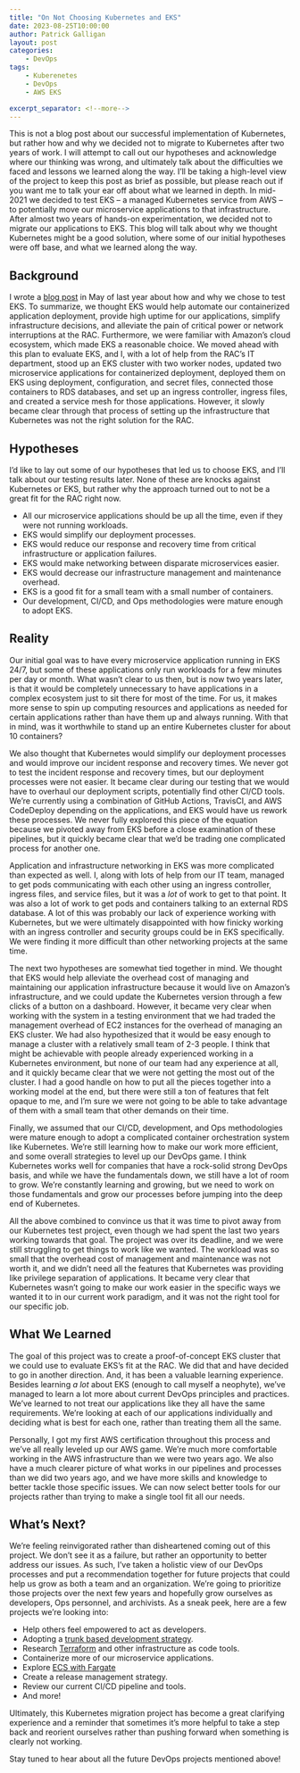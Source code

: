 ```yaml
---
title: "On Not Choosing Kubernetes and EKS"
date: 2023-08-25T10:00:00
author: Patrick Galligan
layout: post
categories:
    - DevOps
tags:
    - Kuberenetes
    - DevOps
    - AWS EKS

excerpt_separator: <!--more-->
---
```


This is not a blog post about our successful implementation of Kubernetes, but rather how and why we decided not to migrate to Kubernetes after two years of work. I will attempt to call out our hypotheses and acknowledge where our thinking was wrong, and ultimately talk about the difficulties we faced and lessons we learned along the way. <!--more--> I’ll be taking a high-level view of the project to keep this post as brief as possible, but please reach out if you want me to talk your ear off about what we learned in depth. In mid-2021 we decided to test EKS – a managed Kubernetes service from AWS – to potentially move our microservice applications to that infrastructure. After almost two years of hands-on experimentation, we decided not to migrate our applications to EKS. This blog will talk about why we thought Kubernetes might be a good solution, where some of our initial hypotheses were off base, and what we learned along the way.

## Background

I wrote a [blog post](/choosing-kubernetes) in May of last year about how and why we chose to test EKS. To summarize, we thought EKS would help automate our containerized application deployment, provide high uptime for our applications, simplify infrastructure decisions, and alleviate the pain of critical power or network interruptions at the RAC. Furthermore, we were familiar with Amazon’s cloud ecosystem, which made EKS a reasonable choice. We moved ahead with this plan to evaluate EKS, and I, with a lot of help from the RAC’s IT department, stood up an EKS cluster with two worker nodes, updated two microservice applications for containerized deployment, deployed them on EKS using deployment, configuration, and secret files, connected those containers to RDS databases, and set up an ingress controller, ingress files, and created a service mesh for those applications. However, it slowly became clear through that process of setting up the infrastructure that Kubernetes was not the right solution for the RAC.

## Hypotheses

I’d like to lay out some of our hypotheses that led us to choose EKS, and I’ll talk about our testing results later. None of these are knocks against Kubernetes or EKS, but rather why the approach turned out to not be a great fit for the RAC right now.

  - All our microservice applications should be up all the time, even if they were not running workloads.
  - EKS would simplify our deployment processes.
  - EKS would reduce our response and recovery time from critical infrastructure or application failures.
  - EKS would make networking between disparate microservices easier.
  - EKS would decrease our infrastructure management and maintenance overhead.
  - EKS is a good fit for a small team with a small number of containers.
  - Our development, CI/CD, and Ops methodologies were mature enough to adopt EKS.

## Reality

Our initial goal was to have every microservice application running in EKS 24/7, but some of these applications only run workloads for a few minutes per day or month. What wasn’t clear to us then, but is now two years later, is that it would be completely unnecessary to have applications in a complex ecosystem just to sit there for most of the time. For us, it makes more sense to spin up computing resources and applications as needed for certain applications rather than have them up and always running. With that in mind, was it worthwhile to stand up an entire Kubernetes cluster for about 10 containers?

We also thought that Kubernetes would simplify our deployment processes and would improve our incident response and recovery times. We never got to test the incident response and recovery times, but our deployment processes were not easier. It became clear during our testing that we would have to overhaul our deployment scripts, potentially find other CI/CD tools. We’re currently using a combination of GitHub Actions, TravisCI, and AWS CodeDeploy depending on the applications, and EKS would have us rework these processes. We never fully explored this piece of the equation because we pivoted away from EKS before a close examination of these pipelines, but it quickly became clear that we’d be trading one complicated process for another one.

Application and infrastructure networking in EKS was more complicated than expected as well. I, along with lots of help from our IT team, managed to get pods communicating with each other using an ingress controller, ingress files, and service files, but it was a _lot_ of work to get to that point. It was also a lot of work to get pods and containers talking to an external RDS database. A lot of this was probably our lack of experience working with Kubernetes, but we were ultimately disappointed with how finicky working with an ingress controller and security groups could be in EKS specifically. We were finding it more difficult than other networking projects at the same time.

The next two hypotheses are somewhat tied together in mind. We thought that EKS would help alleviate the overhead cost of managing and maintaining our application infrastructure because it would live on Amazon’s infrastructure, and we could update the Kubernetes version through a few clicks of a button on a dashboard. However, it became very clear when working with the system in a testing environment that we had traded the management overhead of EC2 instances for the overhead of managing an EKS cluster. We had also hypothesized that it would be easy enough to manage a cluster with a relatively small team of 2-3 people. I think that might be achievable with people already experienced working in a Kubernetes environment, but none of our team had any experience at all, and it quickly became clear that we were not getting the most out of the cluster. I had a good handle on how to put all the pieces together into a working model at the end, but there were still a ton of features that felt opaque to me, and I’m sure we were not going to be able to take advantage of them with a small team that other demands on their time.

Finally, we assumed that our CI/CD, development, and Ops methodologies were mature enough to adopt a complicated container orchestration system like Kubernetes. We’re still learning how to make our work more efficient, and some overall strategies to level up our DevOps game. I think Kubernetes works well for companies that have a rock-solid strong DevOps basis, and while we have the fundamentals down, we still have a lot of room to grow. We’re constantly learning and growing, but we need to work on those fundamentals and grow our processes before jumping into the deep end of Kubernetes.

All the above combined to convince us that it was time to pivot away from our Kubernetes test project, even though we had spent the last two years working towards that goal. The project was over its deadline, and we were still struggling to get things to work like we wanted. The workload was so small that the overhead cost of management and maintenance was not worth it, and we didn’t need all the features that Kubernetes was providing like privilege separation of applications. It became very clear that Kubernetes wasn’t going to make our work easier in the specific ways we wanted it to in our current work paradigm, and it was not the right tool for our specific job.

## What We Learned

The goal of this project was to create a proof-of-concept EKS cluster that we could use to evaluate EKS’s fit at the RAC. We did that and have decided to go in another direction. And, it has been a valuable learning experience. Besides learning _a lot_ about EKS (enough to call myself a neophyte), we’ve managed to learn a lot more about current DevOps principles and practices. We’ve learned to not treat our applications like they all have the same requirements. We’re looking at each of our applications individually and deciding what is best for each one, rather than treating them all the same.  

Personally, I got my first AWS certification throughout this process and we’ve all really leveled up our AWS game. We’re much more comfortable working in the AWS infrastructure than we were two years ago. We also have a much clearer picture of what works in our pipelines and processes than we did two years ago, and we have more skills and knowledge to better tackle those specific issues. We can now select better tools for our projects rather than trying to make a single tool fit all our needs.

## What’s Next?

We’re feeling reinvigorated rather than disheartened coming out of this project. We don’t see it as a failure, but rather an opportunity to better address our issues. As such, I’ve taken a holistic view of our DevOps processes and put a recommendation together for future projects that could help us grow as both a team and an organization. We’re going to prioritize those projects over the next few years and hopefully grow ourselves as developers, Ops personnel, and archivists. As a sneak peek, here are a few projects we’re looking into:

  - Help others feel empowered to act as developers.
  - Adopting a [trunk based development strategy]( https://trunkbaseddevelopment.com/).
  - Research [Terraform]( https://www.terraform.io/) and other infrastructure as code tools.
  - Containerize more of our microservice applications.
  - Explore [ECS with Fargate]( https://docs.aws.amazon.com/AmazonECS/latest/userguide/what-is-fargate.html)
  - Create a release management strategy.
  - Review our current CI/CD pipeline and tools.
  - And more!

Ultimately, this Kubernetes migration project has become a great clarifying experience and a reminder that sometimes it’s more helpful to take a step back and reorient ourselves rather than pushing forward when something is clearly not working.  

Stay tuned to hear about all the future DevOps projects mentioned above!

